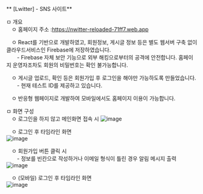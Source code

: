 ** [Lwitter] - SNS 사이트**

ㅁ 개요   
　ㅇ 홈페이지 주소 :https://nwitter-reloaded-71ff7.web.app
 
　ㅇ React를 기반으로 개발하였고, 회원정보, 게시글 정보 등은 별도 웹서버 구축 없이 클라우드서비스인 Firebase에 저장하였습니다.  
　　- Firebase 자체 보안 기능으로 외부 해킹으로부터의 공격에 안전합니다. 홈페이지 운영자조차도 회원의 비밀번호는 확인 불가능합니다. 
 
　ㅇ 게시글 업로드, 확인 등은 회원가입 후 로그인을 해야만 가능하도록 만들었습니다.  
　　- 현재 테스트 ID를 제공하고 있습니다.
    
　ㅇ 반응형 웹페이지로 개발하여 모바일에서도 홈페이지 이용이 가능합니다.

ㅁ 화면 구성  
　ㅇ 로그인을 하지 않고 메인화면 접속 시 
![image](https://github.com/doitjustgo/Lwitter/assets/24933367/7881c8f1-070d-49be-837a-27dcfa7672ff)

　ㅇ 로그인 후 타임라인 화면  
  ![image](https://github.com/doitjustgo/Lwitter/assets/24933367/c22aeed9-fe4e-4869-92a1-c5948de3c199)

　ㅇ 회원가입 버튼 클릭 시  
　　- 정보를 빈칸으로 작성하거나 이메일 형식이 틀린 경우 알림 메시지 출력  
![image](https://github.com/doitjustgo/Lwitter/assets/24933367/b150b4fb-da1d-4e14-b9b1-ff0a0ed4f7db)


　ㅇ (모바일) 로그인 후 타임라인 화면  
 ![image](https://github.com/doitjustgo/Lwitter/assets/24933367/c98d9777-ce8a-4051-8530-c51f7553dc19)
